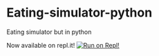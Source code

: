 # Eating-simulator-python
Eating simulator but in python

Now available on repl.it!
[![Run on Repl!](https://repl.it/badge/github/Eating-simulator/Eating-simulator-python)](https://eating-simulator-python.eatingsimulator.repl.run/)
